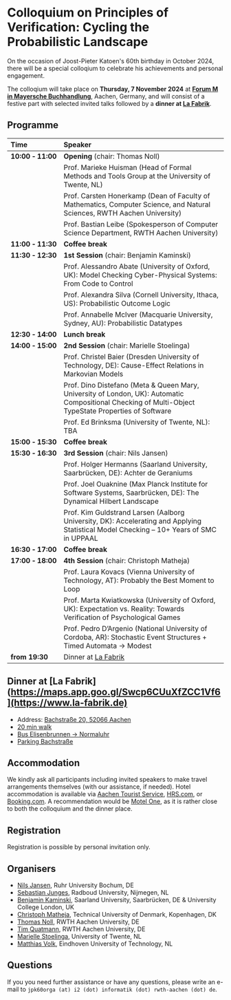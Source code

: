 # Colloquium on Principles of Verification: Cycling the Probabilistic Landscape

On the occasion of Joost-Pieter Katoen's 60th birthday in October 2024, there will be a special colloqium to celebrate his achievements and personal engagement.

The colloqium will take place on **Thursday, 7 November 2024** at **[Forum M in Mayersche Buchhandlung](https://maps.app.goo.gl/7Zx6u8NJ6r86XSi4A)**, Aachen, Germany, and will consist of a festive part with selected invited talks followed by a **dinner at [La Fabrik](https://maps.app.goo.gl/Swcp6CUuXfZCC1Vf6)**.



## Programme

| Time                               | Speaker |
| :--------------------------------- | :--------------------------------------------------------------------------------------------------------------------------------------------- |
| **10:00&nbsp;&#x2011;&nbsp;11:00** | **Opening** (chair: Thomas Noll)                                                                                                                                                                                                                                                                              |
|                                    | Prof. Marieke Huisman (Head of Formal Methods and Tools Group at the University of Twente, NL)                                                                                                                                                                                               |
|                                    | Prof. Carsten Honerkamp (Dean of Faculty of Mathematics, Computer Science, and Natural Sciences, RWTH Aachen University)                                                                                                                                                                     |
|                                    | Prof. Bastian Leibe (Spokesperson of Computer Science Department, RWTH Aachen University)                                                                                                                                                                                                    |
| **11:00&nbsp;&#x2011;&nbsp;11:30** | **Coffee break**                                                                                                                                                                                                                                                                             |
| **11:30&nbsp;&#x2011;&nbsp;12:30** | **1st Session** (chair: Benjamin Kaminski)                                                                                                                                                                                                                                                                          |
|                                    | Prof. Alessandro Abate (University of Oxford, UK): Model Checking Cyber-Physical Systems: From Code to Control                                                                                                                                                                               |
|                                    | Prof. Alexandra Silva (Cornell University, Ithaca, US): Probabilistic Outcome Logic                                                                                                                                                                                                          |
|                                    | Prof. Annabelle McIver (Macquarie University, Sydney, AU): Probabilistic Datatypes                                                                                                                                                                                                           |
| **12:30&nbsp;&#x2011;&nbsp;14:00** | **Lunch break**                                                                                                                                                                                                                                                                              |
| **14:00&nbsp;&#x2011;&nbsp;15:00** | **2nd Session** (chair: Marielle Stoelinga)                                                                                                                                                                                                                                                                          |
|                                    | Prof. Christel Baier (Dresden University of Technology, DE): Cause-Effect Relations in Markovian Models                                        |
|                                    | Prof. Dino Distefano (Meta & Queen Mary, University of London, UK): Automatic Compositional Checking of Multi-Object TypeState Properties of Software |
|                                    | Prof. Ed Brinksma (University of Twente, NL): TBA                                                                                                                                                                                                                                            |
| **15:00&nbsp;&#x2011;&nbsp;15:30** | **Coffee break**                                                                                                                                                                                                                                                                             |
| **15:30&nbsp;&#x2011;&nbsp;16:30** | **3rd Session** (chair: Nils Jansen)                                                                                                                                                                                                                                                                          |
|                                    | Prof. Holger Hermanns (Saarland University, Saarbrücken, DE): Achter de Geraniums                                                                                                                                                                                                            |
|                                    | Prof. Joel Ouaknine (Max Planck Institute for Software Systems, Saarbrücken, DE): The Dynamical Hilbert Landscape                                                                                                                                                                            |
|                                    | Prof. Kim Guldstrand Larsen (Aalborg University, DK): Accelerating and Applying Statistical Model Checking – 10+ Years of SMC in UPPAAL                                                                                                                                                      |
| **16:30&nbsp;&#x2011;&nbsp;17:00** | **Coffee break**                                                                                                                                                                                                                                                                             |
| **17:00&nbsp;&#x2011;&nbsp;18:00** | **4th Session** (chair: Christoph Matheja)                                                                                                                                                                                                                                                   |
|                                    | Prof. Laura Kovacs (Vienna University of Technology, AT): Probably the Best Moment to Loop                                                                                                                                                                                                   |
|                                    | Prof. Marta Kwiatkowska (University of Oxford, UK): Expectation vs. Reality: Towards Verification of Psychological Games                                                                                                                                                                     |
|                                    | Prof. Pedro D’Argenio (National University of Cordoba, AR): Stochastic Event Structures + Timed Automata -> Modest                                                                                                                                                                           |
| **from&nbsp;19:30**                | Dinner at [La Fabrik](https://maps.app.goo.gl/Swcp6CUuXfZCC1Vf6)                      |

## Dinner at [La Fabrik](https://maps.app.goo.gl/Swcp6CUuXfZCC1Vf6](https://www.la-fabrik.de)

- Address: [Bachstraße 20, 52066 Aachen](https://maps.app.goo.gl/Swcp6CUuXfZCC1Vf6)
- [20 min walk](https://www.google.com/maps/dir/Mayersche+Aachen,+Buchkremerstraße+1-7,+52062+Aachen/La+Fabrik,+Bachstraße+20,+52066+Aachen/@50.7711707,6.0867376,16z/data=!3m2!4b1!5s0x47c09be0620ee76b:0xc60d09d3f6da3c48!4m14!4m13!1m5!1m1!1s0x47c0996358972b07:0x22d00224010aa263!2m2!1d6.0864013!2d50.7752591!1m5!1m1!1s0x47c09bb04175df41:0xe0be64cc70f645a6!2m2!1d6.0972513!2d50.7672197!3e2?entry=ttu&g_ep=EgoyMDI0MTAyMC4xIKXMDSoASAFQAw%3D%3D)
- [Bus Elisenbrunnen -> Normaluhr](https://www.google.com/maps/dir/Elisenbrunnen,+Friedrich-Wilhelm-Platz,+52062+Aachen/Aachen,+Normaluhr,+52070+Aachen/@50.771166,6.0848748,16z/data=!3m2!4b1!5s0x47c09be0620ee76b:0xc60d09d3f6da3c48!4m14!4m13!1m5!1m1!1s0x47c0996312556c85:0x8eb3785ac7865d2e!2m2!1d6.0869838!2d50.7740678!1m5!1m1!1s0x47c09bdff3c9410b:0xfd4246ddf34beecc!2m2!1d6.0954796!2d50.7699729!3e3?entry=ttu&g_ep=EgoyMDI0MTAyMC4xIKXMDSoASAFQAw%3D%3D)
- [Parking Bachstraße](https://maps.app.goo.gl/PXkWQrkKHUCCSW6Q7)

## Accommodation

We kindly ask all participants including invited speakers to make travel arrangements themselves (with our assistance, if needed). Hotel accommodation is available via [Aachen Tourist Service](https://www.aachen-tourismus.de/en/aachen/ukv), [HRS.com](https://www.hrs.com), or [Booking.com](https://www.booking.com/). A recommendation would be [Motel One](https://maps.app.goo.gl/rr9SekbDvCyixqg57), as it is rather close to both the colloquium and the dinner place.

## Registration

Registration is possible by personal invitation only.

## Organisers

- [Nils Jansen](https://nilsjansen.org), Ruhr University Bochum, DE
- [Sebastian Junges](https://sjunges.github.io), Radboud University, Nijmegen, NL
- [Benjamin Kaminski](https://quave.cs.uni-saarland.de/benjamin-kaminski/), Saarland University, Saarbrücken, DE & University College London, UK
- [Christoph Matheja](https://cmath.eu/), Technical University of Denmark, Kopenhagen, DK
- [Thomas Noll](https://moves.rwth-aachen.de/people/noll/), RWTH Aachen University, DE
- [Tim Quatmann](https://moves.rwth-aachen.de/people/quatmann/), RWTH Aachen University, DE
- [Marielle Stoelinga](https://people.utwente.nl/m.i.a.stoelinga), University of Twente, NL
- [Matthias Volk](https://research.tue.nl/en/persons/matthias-volk), Eindhoven University of Technology, NL

## Questions

If you you need further assistance or have any questions, please write an e-mail to ```jpk60orga (at) i2 (dot) informatik (dot) rwth-aachen (dot) de```.
